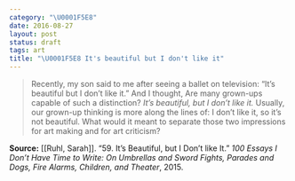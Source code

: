 ```yaml
---
category: "\U0001F5E8️"
date: 2016-08-27
layout: post
status: draft
tags: art
title: "\U0001F5E8️ It's beautiful but I don't like it"
---
```


> Recently, my son said to me after seeing a ballet on television: “It’s beautiful but I don’t like it.” And I thought, Are many grown-ups capable of such a distinction? _It’s beautiful, but I don’t like it._ Usually, our grown-up thinking is more along the lines of: I don’t like it, so it’s not beautiful. What would it meant to separate those two impressions for art making and for art criticism?

**Source:** [[Ruhl, Sarah]]. “59. It’s Beautiful, but I Don’t like It.” _100 Essays I Don’t Have Time to Write: On Umbrellas and Sword Fights, Parades and Dogs, Fire Alarms, Children, and Theater_, 2015.